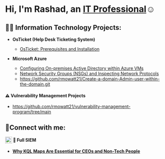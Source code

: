 <h1>Hi, I'm Rashad, an <a href="https://linkedin.com/in/rashad-mowatt-9b401899">IT Professional</a>☺</h1>

<h2>👨‍💻 Information Technology Projects:</h2>

- <b>OsTicket (Help Desk Ticketing System)</b>
  - [OsTicket: Prerequisites and Installation](https://github.com/rmowatt21/osticket-prereqs-)

- <b>Microsoft Azure</b>
  - [Configuring On-premises Active Directory within Azure VMs](https://github.com/rmowatt21/Configure-AD-.git)
  -  [Network Security Groups (NSGs) and Inspecting Network Protocols](https://github.com//rmowatt21/azure-network-protocols)
  -  https://github.com/rmowatt21/Create-a-domain-Admin-user-within-the-domain.git
  
#### ⚠️ Vulnerability Management Projects
   
 -  https://github.com/rmowatt21/vulnerability-management-program/tree/main

<h2>🤳Connect with me:</h2>

[<img align="left" alt="Rashad | LinkedIn" width="22px" src="https://cdn.jsdelivr.net/npm/simple-icons@v3/icons/linkedin.svg" />][linkedin]

#### 🎯 Full SIEM

- **[Why KQL Maps Are Essential for CEOs and Non-Tech People](https://github.com/TrevinoParker7/KQL-Map-Why-KQL-Maps-Are-Essential-for-CEOs-and-Non-Tech-People)**

[linkedin]: https://www.linkedin.com/in/rashad-mowatt-9b401899/




